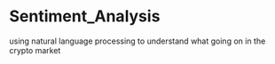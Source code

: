 # Sentiment_Analysis
using natural language processing to understand what going on in the crypto market
